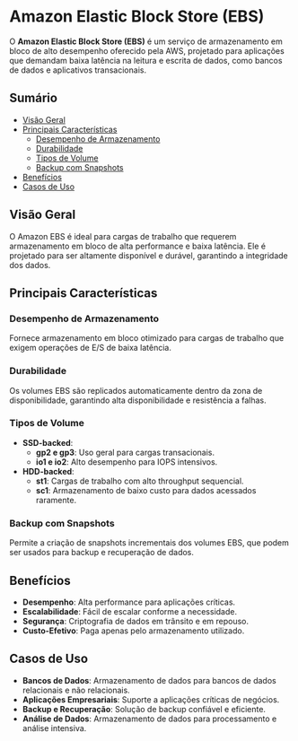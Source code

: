 # Amazon Elastic Block Store (EBS)

O **Amazon Elastic Block Store (EBS)** é um serviço de armazenamento em bloco de alto desempenho oferecido pela AWS, projetado para aplicações que demandam baixa latência na leitura e escrita de dados, como bancos de dados e aplicativos transacionais.

## Sumário
- [Visão Geral](#visão-geral)
- [Principais Características](#principais-características)
  - [Desempenho de Armazenamento](#desempenho-de-armazenamento)
  - [Durabilidade](#durabilidade)
  - [Tipos de Volume](#tipos-de-volume)
  - [Backup com Snapshots](#backup-com-snapshots)
- [Benefícios](#benefícios)
- [Casos de Uso](#casos-de-uso)

## Visão Geral
O Amazon EBS é ideal para cargas de trabalho que requerem armazenamento em bloco de alta performance e baixa latência. Ele é projetado para ser altamente disponível e durável, garantindo a integridade dos dados.

## Principais Características

### Desempenho de Armazenamento
Fornece armazenamento em bloco otimizado para cargas de trabalho que exigem operações de E/S de baixa latência.

### Durabilidade
Os volumes EBS são replicados automaticamente dentro da zona de disponibilidade, garantindo alta disponibilidade e resistência a falhas.

### Tipos de Volume
- **SSD-backed**:
  - **gp2 e gp3**: Uso geral para cargas transacionais.
  - **io1 e io2**: Alto desempenho para IOPS intensivos.
- **HDD-backed**:
  - **st1**: Cargas de trabalho com alto throughput sequencial.
  - **sc1**: Armazenamento de baixo custo para dados acessados raramente.

### Backup com Snapshots
Permite a criação de snapshots incrementais dos volumes EBS, que podem ser usados para backup e recuperação de dados.

## Benefícios
- **Desempenho**: Alta performance para aplicações críticas.
- **Escalabilidade**: Fácil de escalar conforme a necessidade.
- **Segurança**: Criptografia de dados em trânsito e em repouso.
- **Custo-Efetivo**: Paga apenas pelo armazenamento utilizado.

## Casos de Uso
- **Bancos de Dados**: Armazenamento de dados para bancos de dados relacionais e não relacionais.
- **Aplicações Empresariais**: Suporte a aplicações críticas de negócios.
- **Backup e Recuperação**: Solução de backup confiável e eficiente.
- **Análise de Dados**: Armazenamento de dados para processamento e análise intensiva.
